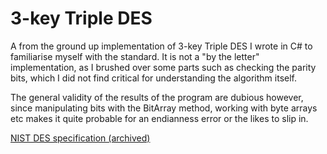 # 3-key Triple DES

A from the ground up implementation of 3-key Triple DES I wrote in C# to familiarise myself with the standard. It is not a "by the letter" implementation, as I brushed over some parts such as checking the parity bits, which I did not find critical for understanding the algorithm itself.

The general validity of the results of the program are dubious however, since manipulating bits with the BitArray method, working with byte arrays etc makes it quite probable for an endianness error or the likes to slip in.

[NIST DES specification (archived)](https://csrc.nist.gov/CSRC/media/Publications/fips/46/3/archive/1999-10-25/documents/fips46-3.pdf)
